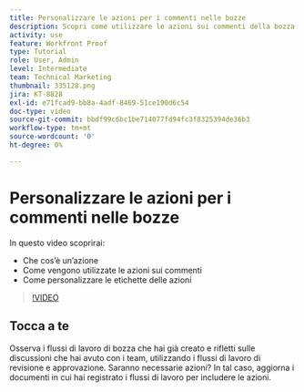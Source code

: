 ```yaml
---
title: Personalizzare le azioni per i commenti nelle bozze
description: Scopri come utilizzare le azioni sui commenti della bozza. Scopri come impostare e personalizzare le etichette delle azioni per le funzionalità della bozza.
activity: use
feature: Workfront Proof
type: Tutorial
role: User, Admin
level: Intermediate
team: Technical Marketing
thumbnail: 335128.png
jira: KT-8828
exl-id: e71fcad9-bb8a-4adf-8469-51ce190d6c54
doc-type: video
source-git-commit: bbdf99c6bc1be714077fd94fc3f8325394de36b3
workflow-type: tm+mt
source-wordcount: '0'
ht-degree: 0%

---
```


# Personalizzare le azioni per i commenti nelle bozze

In questo video scoprirai:

* Che cos’è un’azione
* Come vengono utilizzate le azioni sui commenti
* Come personalizzare le etichette delle azioni

>[!VIDEO](https://video.tv.adobe.com/v/3432938/?quality=12&learn=on&enablevpops=1&captions=ita)

## Tocca a te

Osserva i flussi di lavoro di bozza che hai già creato e rifletti sulle discussioni che hai avuto con i team, utilizzando i flussi di lavoro di revisione e approvazione. Saranno necessarie azioni? In tal caso, aggiorna i documenti in cui hai registrato i flussi di lavoro per includere le azioni.

